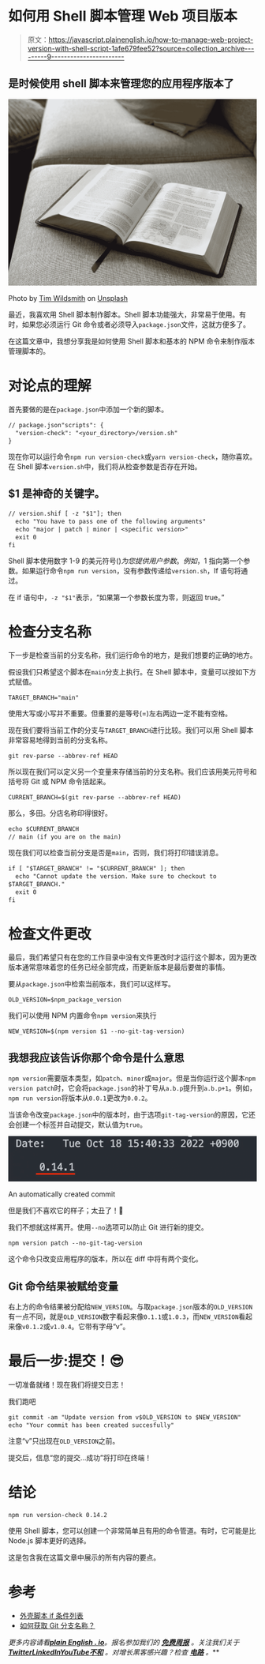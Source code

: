 # 如何用 Shell 脚本管理 Web 项目版本

> 原文：<https://javascript.plainenglish.io/how-to-manage-web-project-version-with-shell-script-1afe679fee52?source=collection_archive---------9----------------------->

## 是时候使用 shell 脚本来管理您的应用程序版本了

![](img/a9996d7b67227b4e4a133d6361bd78e5.png)

Photo by [Tim Wildsmith](https://unsplash.com/@timwildsmith?utm_source=medium&utm_medium=referral) on [Unsplash](https://unsplash.com?utm_source=medium&utm_medium=referral)

最近，我喜欢用 Shell 脚本制作脚本。Shell 脚本功能强大，非常易于使用。有时，如果您必须运行 Git 命令或者必须导入`package.json`文件，这就方便多了。

在这篇文章中，我想分享我是如何使用 Shell 脚本和基本的 NPM 命令来制作版本管理脚本的。

# 对论点的理解

首先要做的是在`package.json`中添加一个新的脚本。

```
// package.json"scripts": {
  "version-check": "<your_directory>/version.sh"
}
```

现在你可以运行命令`npm run version-check`或`yarn version-check`，随你喜欢。在 Shell 脚本`version.sh`中，我们将从检查参数是否存在开始。

## $1 是神奇的关键字。

```
// version.shif [ -z "$1"]; then
  echo "You have to pass one of the following arguments"
  echo "major | patch | minor | <specific version>"
  exit 0
fi
```

Shell 脚本使用数字 1-9 的美元符号($)为您提供用户参数。例如，$1 指向第一个参数。如果运行命令`npm run version`，没有参数传递给`version.sh`，If 语句将通过。

在 if 语句中，`-z "$1"`表示，“如果第一个参数长度为零，则返回 true。”

# 检查分支名称

下一步是检查当前的分支名称，我们运行命令的地方，是我们想要的正确的地方。

假设我们只希望这个脚本在`main`分支上执行。在 Shell 脚本中，变量可以按如下方式赋值。

```
TARGET_BRANCH="main"
```

使用大写或小写并不重要。但重要的是等号(=)左右两边一定不能有空格。

现在我们要将当前工作的分支与`TARGET_BRANCH`进行比较。我们可以用 Shell 脚本非常容易地得到当前的分支名称。

```
git rev-parse --abbrev-ref HEAD
```

所以现在我们可以定义另一个变量来存储当前的分支名称。我们应该用美元符号和括号将 Git 或 NPM 命令括起来。

```
CURRENT_BRANCH=$(git rev-parse --abbrev-ref HEAD)
```

那么，多田。分店名称印得很好。

```
echo $CURRENT_BRANCH 
// main (if you are on the main)
```

现在我们可以检查当前分支是否是`main`，否则，我们将打印错误消息。

```
if [ "$TARGET_BRANCH" != "$CURRENT_BRANCH" ]; then
  echo "Cannot update the version. Make sure to checkout to $TARGET_BRANCH."
  exit 0
fi
```

# 检查文件更改

最后，我们希望只有在您的工作目录中没有文件更改时才运行这个脚本，因为更改版本通常意味着您的任务已经全部完成，而更新版本是最后要做的事情。

要从`package.json`中检索当前版本，我们可以这样写。

```
OLD_VERSION=$npm_package_version
```

我们可以使用 NPM 内置命令`npm version`来执行

```
NEW_VERSION=$(npm version $1 --no-git-tag-version)
```

## 我想我应该告诉你那个命令是什么意思

`npm version`需要版本类型，如`patch`、`minor`或`major`。但是当你运行这个脚本`npm version patch`时，它会将`package.json`的补丁号从`a.b.p`提升到`a.b.p+1`。例如，`npm run version`将版本从`0.0.1`更改为`0.0.2`。

当该命令改变`package.json`中的版本时，由于选项`git-tag-version`的原因，它还会创建一个标签并自动提交，默认值为`true`。

![](img/3db144bd25f228475ef8e75d5aeb663c.png)

An automatically created commit

但是我们不喜欢它的样子；太丑了！😤

我们不想就这样离开。使用`--no`选项可以防止 Git 进行新的提交。

```
npm version patch --no-git-tag-version
```

这个命令只改变应用程序的版本，所以在 diff 中将有两个变化。

## Git 命令结果被赋给变量

右上方的命令结果被分配给`NEW_VERSION`。与取`package.json`版本的`OLD_VERSION`有一点不同，就是`OLD_VERSION`数字看起来像`0.1.1`或`1.0.3`，而`NEW_VERSION`看起来像`v0.1.2`或`v1.0.4`。它带有字母“v”。

# 最后一步:提交！😎

一切准备就绪！现在我们将提交日志！

我们跑吧

```
git commit -am "Update version from v$OLD_VERSION to $NEW_VERSION"
echo "Your commit has been created succesfully"
```

注意“v”只出现在`OLD_VERSION`之前。

提交后，信息“您的提交…成功”将打印在终端！

# 结论

```
npm run version-check 0.14.2
```

使用 Shell 脚本，您可以创建一个非常简单且有用的命令管道。有时，它可能是比 Node.js 脚本更好的选择。

这是包含我在这篇文章中展示的所有内容的要点。

# 参考

*   [外壳脚本 if 条件列表](https://tldp.org/LDP/Bash-Beginners-Guide/html/sect_07_01.html)
*   [如何获取 Git 分支名称？](https://stackoverflow.com/questions/6245570/how-do-i-get-the-current-branch-name-in-git)

*更多内容请看*[***plain English . io***](https://plainenglish.io/)*。报名参加我们的* [***免费周报***](http://newsletter.plainenglish.io/) *。关注我们关于*[***Twitter***](https://twitter.com/inPlainEngHQ)[***LinkedIn***](https://www.linkedin.com/company/inplainenglish/)*[***YouTube***](https://www.youtube.com/channel/UCtipWUghju290NWcn8jhyAw)*[***不和***](https://discord.gg/GtDtUAvyhW) *。对增长黑客感兴趣？检查* [***电路***](https://circuit.ooo/) *。***